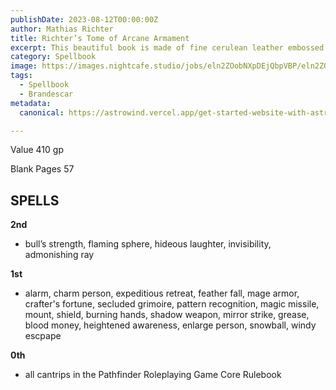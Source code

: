 ```yaml
---
publishDate: 2023-08-12T00:00:00Z
author: Mathias Richter 
title: Richter’s Tome of Arcane Armament
excerpt: This beautiful book is made of fine cerulean leather embossed withgold leaf. Its edges are reinforced with brass fittings and strange arcane symbols adorn its covered. It bears the draconic rune of “R”in the center of its front cover.
category: Spellbook
image: https://images.nightcafe.studio/jobs/eln2ZOobNXpDEjQbpVBP/eln2ZOobNXpDEjQbpVBP--4--jw4qf_2x.jpg
tags:
  - Spellbook
  - Brandescar
metadata:
  canonical: https://astrowind.vercel.app/get-started-website-with-astro-tailwind-css

---
```




Value 410 gp

Blank Pages 57

## SPELLS

**2nd**

- bull’s strength, flaming sphere, hideous laughter, invisibility, admonishing ray

**1st**

-  alarm, charm person, expeditious retreat, feather fall, mage armor, 
crafter's fortune, secluded grimoire, pattern recognition, magic missile, 
mount, shield, burning hands, shadow weapon, mirror strike, grease, 
blood money, heightened awareness, enlarge person, snowball, windy escpape

**0th** 

- all cantrips in the Pathfinder Roleplaying Game Core Rulebook